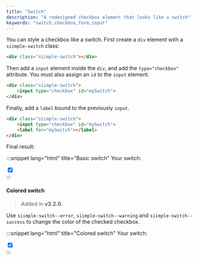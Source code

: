 ```yaml
---
title: "Switch"
description: "A redesigned checkbox element that looks like a switch"
keywords: "switch,checkbox,form,input"
---
```


You can style a checkbox like a switch. First create a `div` element with a `siimple-switch` class:

```html
<div class="siimple-switch"></div>
```

Then add a `input` element inside the `div`, and add the `type="checkbox"` attribute. You must also assign an `id` to the `input` element.

```html
<div class="siimple-switch">
    <input type="checkbox" id="mySwitch">
</div>
```

Finally, add a `label` bound to the previously `input`.

```html
<div class="siimple-switch">
    <input type="checkbox" id="mySwitch">
    <label for="mySwitch"></label>
</div>
```

Final result:

:::snippet lang="html" title="Basic switch"
<label class="siimple-label">Your switch:</label>
<div class="siimple-switch">
    <input type="checkbox" id="mySwitch" checked>
    <label for="mySwitch"></label>
</div>
:::


#### Colored switch

> Added in **v3.2.0**.

Use `siimple-switch--error`, `siimple-switch--warning` and `siimple-switch--success` to change the color of the checked checkbox.

:::snippet lang="html" title="Colored switch"
<label class="siimple-label">Your switch:</label>
<div class="siimple-switch siimple-switch--error">
    <input type="checkbox" id="mySwitch2" checked>
    <label for="mySwitch2"></label>
</div>
:::


